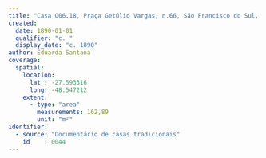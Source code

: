 ```yaml
---
title: "Casa Q06.18, Praça Getúlio Vargas, n.66, São Francisco do Sul, SC"
created:
  date: 1890-01-01
  qualifier: "c. "
  display_date: "c. 1890"
author: Eduarda Santana
coverage:
  spatial:
    location:
      lat : -27.593316
      long: -48.547212
    extent:
      - type: "area"
        measurements: 162,89
        unit: "m²"
identifier:
  - source: "Documentário de casas tradicionais"
    id    : 0044
---
```

